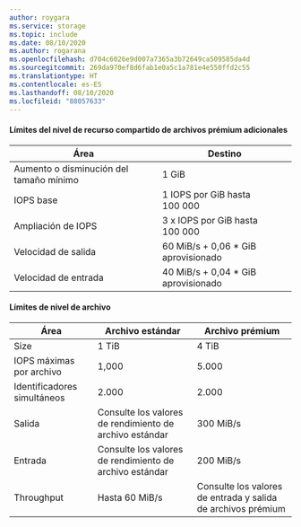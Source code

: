 ```yaml
---
author: roygara
ms.service: storage
ms.topic: include
ms.date: 08/10/2020
ms.author: rogarana
ms.openlocfilehash: d704c6026e9d007a7365a3b72649ca509585da4d
ms.sourcegitcommit: 269da970ef8d6fab1e0a5c1a781e4e550ffd2c55
ms.translationtype: HT
ms.contentlocale: es-ES
ms.lasthandoff: 08/10/2020
ms.locfileid: "88057633"
---
```

#### <a name="additional-premium-file-share-level-limits"></a>Límites del nivel de recurso compartido de archivos prémium adicionales

|Área  |Destino  |
|---------|---------|
|Aumento o disminución del tamaño mínimo    |1 GiB      |
|IOPS base    |1 IOPS por GiB hasta 100 000|
|Ampliación de IOPS    |3 x IOPS por GiB hasta 100 000|
|Velocidad de salida         |60 MiB/s + 0,06 * GiB aprovisionado        |
|Velocidad de entrada| 40 MiB/s + 0,04 * GiB aprovisionado |

#### <a name="file-level-limits"></a>Límites de nivel de archivo

|Área  |Archivo estándar  |Archivo prémium  |
|---------|---------|---------|
|Size     |1 TiB         |4 TiB         |
|IOPS máximas por archivo      |1,000         |5\.000         |
|Identificadores simultáneos     |2\.000         |2\.000         |
|Salida     |Consulte los valores de rendimiento de archivo estándar         |300 MiB/s         |
|Entrada     |Consulte los valores de rendimiento de archivo estándar         |200 MiB/s         |
|Throughput     |Hasta 60 MiB/s         |Consulte los valores de entrada y salida de archivos prémium         |